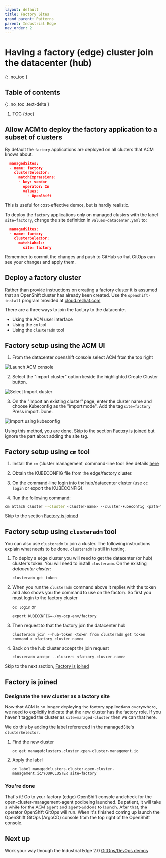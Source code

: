 ```yaml
---
layout: default
title: Factory Sites
grand_parent: Patterns
parent: Industrial Edge
nav_order: 2
---
```


# Having a factory (edge) cluster join the datacenter (hub)

{: .no_toc }

## Table of contents

{: .no_toc .text-delta }

1. TOC
{:toc}

## Allow ACM to deploy the factory application to a subset of clusters

By default the `factory` applications are deployed on all clusters that ACM knows about.

```json
  managedSites:
  - name: factory
    clusterSelector:
      matchExpressions:
      - key: vendor
        operator: In
        values:
          - OpenShift
```

This is useful for cost-effective demos, but is hardly realistic.

To deploy the `factory` applications only on managed clusters with the label
`site=factory`, change the site definition in `values-datacenter.yaml` to:

```json
  managedSites:
  - name: factory
    clusterSelector:
      matchLabels:
        site: factory
```

Remember to commit the changes and push to GitHub so that GitOps can see
your changes and apply them.

## Deploy a factory cluster

Rather than provide instructions on creating a factory cluster it is assumed
that an OpenShift cluster has already been created. Use the `openshift-install` program provided at [cloud.redhat.com](https://console.redhat.com/openshift/create "Create an OpenShift cluster")

There are a three ways to join the factory to the datacenter.

* Using the ACM user interface
* Using the `cm` tool
* Using the `clusteradm` tool

## Factory setup using the ACM UI

1. From the datacenter openshift console select ACM from the top right

![](/images/launch-acm-console.png "Launch ACM console")

2. Select the "Import cluster" option beside the highlighted Create Cluster button.

![](/images/import-cluster.png "Select Import cluster")

3. On the "Import an existing cluster" page, enter the cluster name and choose Kubeconfig as the "import mode". Add the tag `site=factory` Press import. Done.

![](/images/import-with-kubeconfig.png "Import using kubeconfig")

Using this method, you are done. Skip to the section [Factory is joined](#factory-is-joined) but ignore the part about adding the site tag.

## Factory setup using `cm` tool

1. Install the `cm` (cluster management) command-line tool. See details [here](https://github.com/open-cluster-management/cm-cli/#installation)

1. Obtain the KUBECONFIG file from the edge/factory cluster.

1. On the command-line login into the hub/datacenter cluster (use `oc login` or export the KUBECONFIG).

1. Run the following command:

```sh
cm attach cluster --cluster <cluster-name> --cluster-kubeconfig <path-to-KUBECONFIG>
```

Skip to the section [Factory is joined](#factory-is-joined)

## Factory setup using `clusteradm` tool

You can also use `clusteradm` to join a cluster. The following instructions explain what needs to be done. `clusteradm` is still in testing.

1. To deploy a edge cluster you will need to get the datacenter (or hub) cluster's token. You will need to install `clusteradm`.  On the existing *datacenter cluster*:

   `clusteradm get token`

1. When you run the `clusteradm` command above it replies with the token and also shows you the command to use on the factory. So first you must login to the factory cluster

   `oc login`
   or

   `export KUBECONFIG=~/my-ocp-env/factory`

1. Then request to that the factory join the datacenter hub

   `clusteradm join --hub-token <token from clusteradm get token command > <factory cluster name>`

1. Back on the hub cluster accept the join request

   `clusteradm accept --clusters <factory-cluster-name>`

Skip to the next section, [Factory is joined](#factory-is-joined)

## Factory is joined

### Designate the new cluster as a factory site

Now that ACM is no longer deploying the factory applications everywhere, we need
to explicitly indicate that the new cluster has the factory role. If you haven't tagged the cluster as `site=managed-cluster` then we can that here.

We do this by adding the label referenced in the managedSite's `clusterSelector`.

1. Find the new cluster

   `oc get managedclusters.cluster.open-cluster-management.io`

1. Apply the label

   `oc label managedclusters.cluster.open-cluster-management.io/YOURCLUSTER site=factory`

### You're done

That's it! Go to your factory (edge) OpenShift console and check for the open-cluster-management-agent pod being launched. Be patient, it will take a while for the ACM agent and agent-addons to launch. After that, the operator OpenShift GitOps will run. When it's finished coming up launch the OpenShift GitOps (ArgoCD) console from the top right of the OpenShift console.

## Next up

Work your way through the Industrial Edge 2.0 [GitOps/DevOps demos](application)
